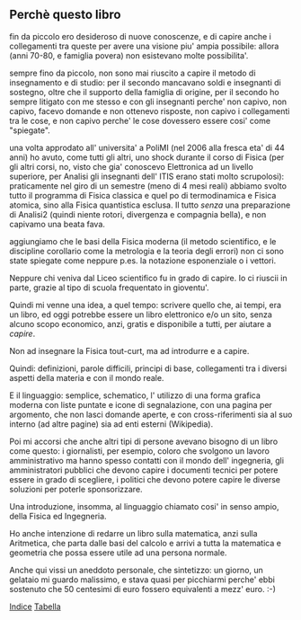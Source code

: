 ## Perchè questo libro


fin da piccolo ero desideroso di nuove conoscenze, e di capire anche i collegamenti tra queste per avere una visione piu' ampia possibile: allora (anni 70-80, e famiglia povera) non esistevano molte possibilita'.

sempre fino da piccolo, non sono mai riuscito a capire il metodo di insegnamento e di studio: per il secondo mancavano soldi e insegnanti di sostegno, oltre che il supporto della famiglia di origine, per il secondo ho sempre litigato con me stesso e con gli insegnanti perche' non capivo, non capivo, facevo domande e non ottenevo risposte, non capivo i collegamenti tra le cose, e non capivo perche' le cose dovessero essere cosi' come "spiegate".

una volta approdato all' universita' a PoliMI (nel 2006 alla fresca eta' di 44 anni) ho avuto, come tutti gli altri, uno shock durante il corso di Fisica (per gli altri corsi, no, visto che gia' conoscevo Elettronica ad un livello superiore, per Analisi gli insegnanti dell' ITIS erano stati molto scrupolosi): praticamente nel giro di un semestre (meno di 4 mesi reali) abbiamo svolto tutto il programma di Fisica classica e quel po di termodinamica e Fisica atomica, sino alla Fisica quantistica esclusa. Il tutto *senza* una preparazione di Analisi2 (quindi niente rotori, divergenza e compagnia bella), e non capivamo una beata fava.

aggiungiamo che le basi della Fisica moderna (il metodo scientifico, e le discipline corollario come la metrologia e la teoria degli errori) non ci sono state spiegate come neppure p.es. la notazione esponenziale o i vettori.

Neppure chi veniva dal Liceo scientifico fu in grado di capire. Io ci riuscii in parte, grazie al tipo di scuola frequentato in gioventu'.

Quindi mi venne una idea, a quel tempo: scrivere quello che, ai tempi, era un libro, ed oggi potrebbe essere un libro elettronico e/o un sito, senza alcuno scopo economico, anzi, gratis e disponibile a tutti, per aiutare a *capire*.

Non ad insegnare la Fisica tout-curt, ma ad introdurre e a capire.

Quindi: definizioni, parole difficili, principi di base, collegamenti tra i diversi aspetti della materia e con il mondo reale.

E il linguaggio: semplice, schematico, l' utilizzo di una forma grafica moderna con liste puntate e icone di segnalazione, con una pagina per argomento, che non lasci domande aperte, e con cross-riferimenti sia al suo interno (ad altre pagine) sia ad enti esterni (Wikipedia).

Poi mi accorsi che anche altri tipi di persone avevano bisogno di un libro come questo:
i giornalisti, per esempio, coloro che svolgono un lavoro amministrativo ma hanno spesso contatti con il mondo dell' ingegneria, gli amministratori pubblici che devono capire i documenti tecnici per potere essere in grado di scegliere, i politici che devono potere capire le diverse soluzioni per poterle sponsorizzare.

Una introduzione, insomma, al linguaggio chiamato cosi' in senso ampio, della Fisica ed Ingegneria.

Ho anche intenzione di redarre un libro sulla matematica, anzi sulla Aritmetica, che parta dalle basi del calcolo e arrivi a tutta la matematica e geometria che possa essere utile ad una persona normale.

Anche qui vissi un aneddoto personale, che sintetizzo: un giorno, un gelataio mi guardo malissimo, e stava quasi per picchiarmi perche' ebbi sostenuto che 50 centesimi di euro fossero equivalenti a mezz' euro.  :-)


[Indice](index.md)
[Tabella](toc.md)
